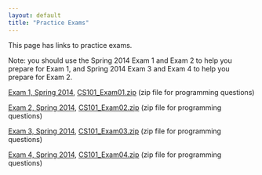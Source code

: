 ```yaml
---
layout: default
title: "Practice Exams"
---
```


This page has links to practice exams.

Note: you should use the Spring 2014 Exam 1 and Exam 2 to help you prepare for Exam 1, and Spring 2014 Exam 3 and Exam 4 to help you prepare for Exam 2.

[Exam 1, Spring 2014](cs101-spring2014-exam01.pdf), [CS101\_Exam01.zip](CS101_Exam01.zip) (zip file for programming questions)

[Exam 2, Spring 2014](cs101-spring2014-exam02.pdf), [CS101\_Exam02.zip](CS101_Exam02.zip) (zip file for programming questions)

[Exam 3, Spring 2014](cs101-spring2014-exam03.pdf), [CS101\_Exam03.zip](CS101_Exam03.zip) (zip file for programming questions)

[Exam 4, Spring 2014](cs101-spring2014-exam04.pdf), [CS101\_Exam04.zip](CS101_Exam04.zip) (zip file for programming questions)
